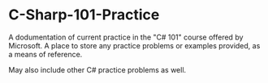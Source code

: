 # C-Sharp-101-Practice
A dodumentation of current practice in the "C# 101" course offered by Microsoft. A place to store any practice problems or examples provided, as a means of reference.

May also include other C# practice problems as well.
